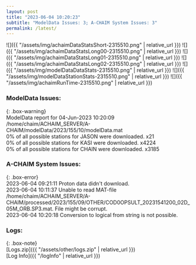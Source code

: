 ```yaml
---
layout: post
title: "2023-06-04 10:20:23"
subtitle: "ModelData Issues: 3; A-CHAIM System Issues: 3"
permalink: /latest/
---
```


![]({{ "/assets/img/achaimDataStatsShort-2315510.png" | relative_url }})
![]({{ "/assets/img/achaimDataStatsLong00-2315510.png" | relative_url }})
![]({{ "/assets/img/achaimDataStatsLong01-2315510.png" | relative_url }})
![]({{ "/assets/img/achaimDataStatsLong02-2315510.png" | relative_url }})
![]({{ "/assets/img/modelDataDataStats-2315510.png" | relative_url }})
![]({{ "/assets/img/modelDataStationStats-2315510.png" | relative_url }})
![]({{ "/assets/img/achaimRunTime-2315510.png" | relative_url }})


### ModelData Issues:  
  
{: .box-warning}  
 ModelData report for 04-Jun-2023 10:20:09   
 /home/chaim/ACHAIM_SERVER/A-CHAIM/modelData/2023/155/10/modelData.mat   
 0% of all possible stations for JASON were downloaded. x21   
 0% of all possible stations for KASI were downloaded. x4224   
 0% of all possible stations for CHAIN were downloaded. x3185   
  
### A-CHAIM System Issues:  
  
{: .box-error}  
2023-06-04 09:21:11 Proton data didn't download.  
2023-06-04 10:11:37 Unable to read MAT-file /home/chaim/ACHAIM_SERVER/A-CHAIM/processed/2023/155/09/OTHER/COD0OPSULT_20231541200_02D_05M_ORB.SP3.mat. File might be corrupt.  
2023-06-04 10:20:18 Conversion to logical from string is not possible.  

### Logs:  
  
{: .box-note}  
[Logs.zip]({{ "/assets/other/logs.zip" | relative_url }})  
[Log Info]({{ "/logInfo" | relative_url }})  
